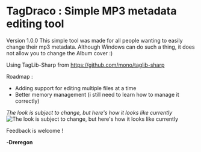 # **TagDraco : Simple MP3 metadata editing tool**
Version 1.0.0
This simple tool was made for all people wanting to easily change their mp3 metadata.
Although Windows can do such a thing, it does not allow you to change the Album cover :)

Using TagLib-Sharp from https://github.com/mono/taglib-sharp

Roadmap :

 - Adding support for editing multiple files at a time
 - Better memory management (i still need to learn how to manage it correctly)

*The look is subject to change, but here's how it looks like currently*
![The look is subject to change, but here's how it looks like currently
](https://github.com/Dreregon/Tag-Draco/blob/master/image.png)

Feedback is welcome !

**-Dreregon**
 

